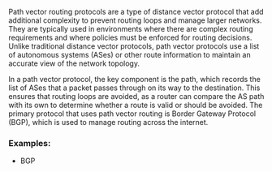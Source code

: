 Path vector routing protocols are a type of distance vector protocol that add additional complexity to prevent routing loops and manage larger networks. They are typically used in environments where there are complex routing requirements and where policies must be enforced for routing decisions. Unlike traditional distance vector protocols, path vector protocols use a list of autonomous systems (ASes) or other route information to maintain an accurate view of the network topology.

In a path vector protocol, the key component is the path, which records the list of ASes that a packet passes through on its way to the destination. This ensures that routing loops are avoided, as a router can compare the AS path with its own to determine whether a route is valid or should be avoided. The primary protocol that uses path vector routing is Border Gateway Protocol (BGP), which is used to manage routing across the internet.

### Examples:

- BGP
